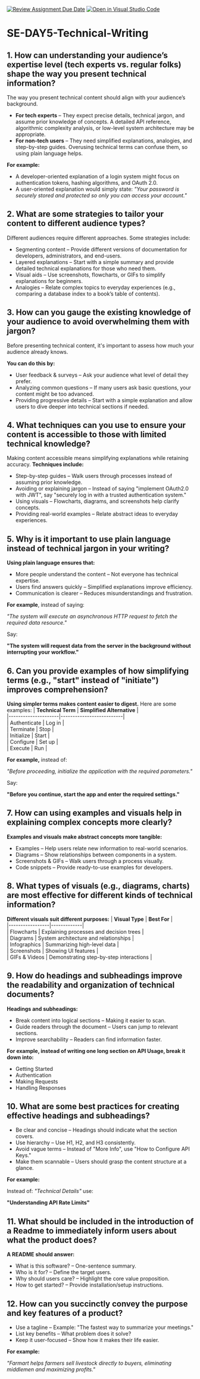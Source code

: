 [![Review Assignment Due Date](https://classroom.github.com/assets/deadline-readme-button-22041afd0340ce965d47ae6ef1cefeee28c7c493a6346c4f15d667ab976d596c.svg)](https://classroom.github.com/a/zsAR-pyY)
[![Open in Visual Studio Code](https://classroom.github.com/assets/open-in-vscode-2e0aaae1b6195c2367325f4f02e2d04e9abb55f0b24a779b69b11b9e10269abc.svg)](https://classroom.github.com/online_ide?assignment_repo_id=18505800&assignment_repo_type=AssignmentRepo)
# SE-DAY5-Technical-Writing
## 1. How can understanding your audience’s expertise level (tech experts vs. regular folks) shape the way you present technical information?

The way you present technical content should align with your audience’s background.

- **For tech experts** – They expect precise details, technical jargon, and assume prior knowledge of concepts. A detailed API reference, algorithmic complexity analysis, or low-level system architecture may be appropriate.
- **For non-tech users** – They need simplified explanations, analogies, and step-by-step guides. Overusing technical terms can confuse them, so using plain language helps.

**For example:**

- A developer-oriented explanation of a login system might focus on authentication tokens, hashing algorithms, and OAuth 2.0.
- A user-oriented explanation would simply state: *"Your password is securely stored and protected so only you can access your account."*

## 2. What are some strategies to tailor your content to different audience types?

Different audiences require different approaches. Some strategies include:

- Segmenting content – Provide different versions of documentation for developers, administrators, and end-users.
- Layered explanations – Start with a simple summary and provide detailed technical explanations for those who need them.
- Visual aids – Use screenshots, flowcharts, or GIFs to simplify explanations for beginners.
- Analogies – Relate complex topics to everyday experiences (e.g., comparing a database index to a book’s table of contents).

## 3. How can you gauge the existing knowledge of your audience to avoid overwhelming them with jargon?

Before presenting technical content, it's important to assess how much your audience already knows.

**You can do this by:**

- User feedback & surveys – Ask your audience what level of detail they prefer.
- Analyzing common questions – If many users ask basic questions, your content might be too advanced.
- Providing progressive details – Start with a simple explanation and allow users to dive deeper into technical sections if needed.

## 4. What techniques can you use to ensure your content is accessible to those with limited technical knowledge?

Making content accessible means simplifying explanations while retaining accuracy. **Techniques include:**

- Step-by-step guides – Walk users through processes instead of assuming prior knowledge.
- Avoiding or explaining jargon – Instead of saying "implement OAuth2.0 with JWT", say "securely log in with a trusted authentication system."
- Using visuals – Flowcharts, diagrams, and screenshots help clarify concepts.
- Providing real-world examples – Relate abstract ideas to everyday experiences.

## 5. Why is it important to use plain language instead of technical jargon in your writing?

**Using plain language ensures that:**

- More people understand the content – Not everyone has technical expertise.
- Users find answers quickly – Simplified explanations improve efficiency.
- Communication is clearer – Reduces misunderstandings and frustration.

**For example**, instead of saying:

*"The system will execute an asynchronous HTTP request to fetch the required data resource."*

Say:

**"The system will request data from the server in the background without interrupting your workflow."**

## 6. Can you provide examples of how simplifying terms (e.g., "start" instead of "initiate") improves comprehension?

**Using simpler terms makes content easier to digest.** Here are some examples:
| **Technical Term**  | **Simplified Alternative**  |  
|---------------------|--------------------------|  
| Authenticate       | Log in                     |  
| Terminate         | Stop                        |  
| Initialize        | Start                        |  
| Configure         | Set up                      |  
| Execute          | Run                          |  

**For example,** instead of:

*"Before proceeding, initialize the application with the required parameters."*

Say:

**"Before you continue, start the app and enter the required settings."**

## 7. How can using examples and visuals help in explaining complex concepts more clearly?

**Examples and visuals make abstract concepts more tangible:**

- Examples – Help users relate new information to real-world scenarios.
- Diagrams – Show relationships between components in a system.
- Screenshots & GIFs – Walk users through a process visually.
- Code snippets – Provide ready-to-use examples for developers.

## 8. What types of visuals (e.g., diagrams, charts) are most effective for different kinds of technical information?

**Different visuals suit different purposes:**
| **Visual Type**  | **Best For**  |  
|-----------------|-------------|  
| Flowcharts     | Explaining processes and decision trees |  
| Diagrams       | System architecture and relationships |  
| Infographics   | Summarizing high-level data |  
| Screenshots    | Showing UI features |  
| GIFs & Videos  | Demonstrating step-by-step interactions |  

## 9. How do headings and subheadings improve the readability and organization of technical documents?

**Headings and subheadings:**

- Break content into logical sections – Making it easier to scan.
- Guide readers through the document – Users can jump to relevant sections.
- Improve searchability – Readers can find information faster.

**For example, instead of writing one long section on API Usage, break it down into:**

- Getting Started
- Authentication
- Making Requests
- Handling Responses

## 10. What are some best practices for creating effective headings and subheadings?

- Be clear and concise – Headings should indicate what the section covers.
- Use hierarchy – Use H1, H2, and H3 consistently.
- Avoid vague terms – Instead of "More Info", use "How to Configure API Keys."
- Make them scannable – Users should grasp the content structure at a glance.

**For example:**

Instead of: *"Technical Details"* use:

**"Understanding API Rate Limits"**

## 11. What should be included in the introduction of a Readme to immediately inform users about what the product does?

**A README should answer:**

- What is this software? – One-sentence summary.
- Who is it for? – Define the target users.
- Why should users care? – Highlight the core value proposition.
- How to get started? – Provide installation/setup instructions.

## 12. How can you succinctly convey the purpose and key features of a product?

- Use a tagline – Example: "The fastest way to summarize your meetings."
- List key benefits – What problem does it solve?
- Keep it user-focused – Show how it makes their life easier.

**For example:**

*"Farmart helps farmers sell livestock directly to buyers, eliminating middlemen and maximizing profits."*
